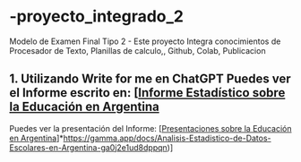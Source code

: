 # -proyecto_integrado_2
 Modelo de Examen Final Tipo 2 - Este proyecto Integra conocimientos de Procesador de Texto, Planillas de calculo,, Github, Colab, Publicacion

## 1. Utilizando Write for me en ChatGPT Puedes ver el Informe escrito en: [[Informe Estadístico sobre la Educación en Argentina](https://chatgpt.com/share/6738d245-c9f0-8013-ac09-362bb4dc6842)

Puedes ver la presentación del Informe: [[Presentaciones sobre la Educación en Argentina]()]*https://gamma.app/docs/Analisis-Estadistico-de-Datos-Escolares-en-Argentina-ga0j2e1ud8dppqn)]
